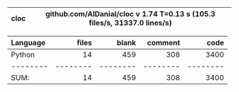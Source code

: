 cloc|github.com/AlDanial/cloc v 1.74  T=0.13 s (105.3 files/s, 31337.0 lines/s)
--- | ---

Language|files|blank|comment|code
:-------|-------:|-------:|-------:|-------:
Python|14|459|308|3400
--------|--------|--------|--------|--------
SUM:|14|459|308|3400
